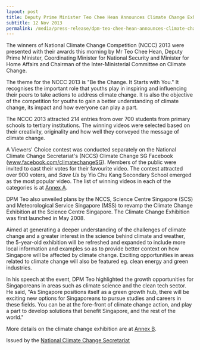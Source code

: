 ```yaml
---
layout: post
title: Deputy Prime Minister Teo Chee Hean Announces Climate Change Exhibition at Prize Presentation Ceremony of National Climate Change Competition 2013
subtitle: 12 Nov 2013
permalink: /media/press-release/dpm-teo-chee-hean-announces-climate-change-exhibition-at-prize-presentation-ceremony-of-national-climate-change-competition-2013/
---
```


The winners of National Climate Change Competition (NCCC) 2013 were presented with their awards this morning by Mr Teo Chee Hean, Deputy Prime Minister, Coordinating Minister for National Security and Minister for Home Affairs and Chairman of the Inter-Ministerial Committee on Climate Change.

The theme for the NCCC 2013 is "Be the Change. It Starts with You." It recognises the important role that youths play in inspiring and influencing their peers to take actions to address climate change. It is also the objective of the competition for youths to gain a better understanding of climate change, its impact and how everyone can play a part.

The NCCC 2013 attracted 214 entries from over 700 students from primary schools to tertiary institutions. The winning videos were selected based on their creativity, originality and how well they conveyed the message of climate change.

A Viewers' Choice contest was conducted separately on the National Climate Change Secretariat's (NCCS) Climate Change SG Facebook ([<a href="https://www.facebook.com/ClimateChangeSG/" target="_blank">www.facebook.com/climatechangeSG</a>](https://www.facebook.com/ClimateChangeSG/)). Members of the public were invited to cast their votes for their favourite video. The contest attracted over 900 voters, and *Save Us* by Yio Chu Kang Secondary School emerged as the most popular video. The list of winning videos in each of the categories is at [<a href="/files/docs/default-source/news-documents/nccc2013_press_release_annex_a.pdf" target="_blank">Annex A</a>](/files/docs/default-source/news-documents/nccc2013_press_release_annex_a.pdf).

DPM Teo also unveiled plans by the NCCS, Science Centre Singapore (SCS) and Meteorological Service Singapore (MSS) to revamp the Climate Change Exhibition at the Science Centre Singapore. The Climate Change Exhibition was first launched in May 2008.

Aimed at generating a deeper understanding of the challenges of climate change and a greater interest in the science behind climate and weather, the 5-year-old exhibition will be refreshed and expanded to include more local information and examples so as to provide better context on how Singapore will be affected by climate change. Exciting opportunities in areas related to climate change will also be featured eg. clean energy and green industries.

In his speech at the event, DPM Teo highlighted the growth opportunities for Singaporeans in areas such as climate science and the clean tech sector. He said, "As Singapore positions itself as a green growth hub, there will be exciting new options for Singaporeans to pursue studies and careers in these fields. You can be at the fore-front of climate change action, and play a part to develop solutions that benefit Singapore, and the rest of the world."

More details on the climate change exhibition are at [<a href="/files/docs/default-source/news-documents/nccc2013_press_release_annex_b.pdf" target="_blank">Annex B</a>](/files/docs/default-source/news-documents/nccc2013_press_release_annex_b.pdf).

Issued by the [<a href="https://www.nccs.gov.sg/" target="_blank">National Climate Change Secretariat</a>](https://www.nccs.gov.sg/)
